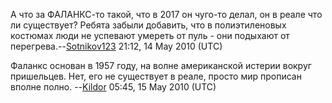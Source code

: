 А что за ФАЛАНКС-то такой, что в 2017 он чуго-то делал, он в реале что
ли существует? Ребята забыли добавить, что в полиэтиленовых костюмах
люди не успевают умереть от пуль - они подыхают от
перегрева.--[Sotnikov123](User:Sotnikov123 "wikilink") 21:12, 14 May
2010 (UTC)


Фаланкс основан в 1957 году, на волне американской истерии вокруг
пришельцев. Нет, его не существует в реале, просто мир прописан вполне
полно. --[Kildor](User:Kildor "wikilink") 05:45, 15 May 2010 (UTC)